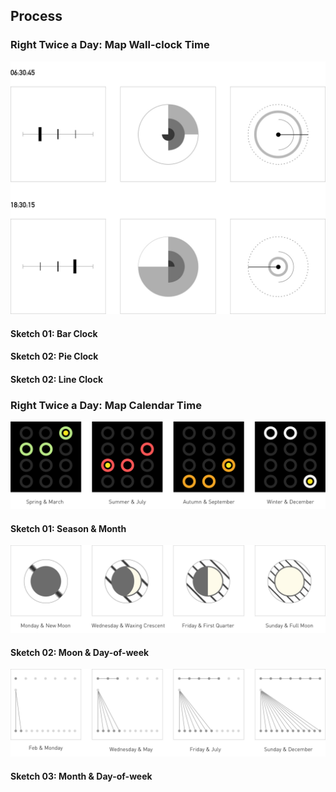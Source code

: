 ## Process 
### Right Twice a Day: Map Wall-clock Time
![illustrative images](./Sketch_wall_clock.jpg)
#### Sketch 01: Bar Clock
#### Sketch 02: Pie Clock
#### Sketch 02: Line Clock
### Right Twice a Day: Map Calendar Time
![illustrative images](./Sketch1_calendar_time.jpg)
#### Sketch 01: Season & Month
![illustrative images](./Sketch2_calendar_time.jpg)
#### Sketch 02: Moon & Day-of-week
![illustrative images](./Sketch3_calendar_time.jpg)
#### Sketch 03: Month & Day-of-week
